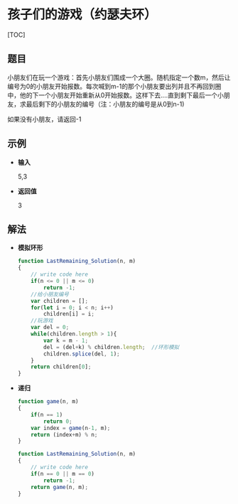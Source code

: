 # 孩子们的游戏（约瑟夫环）

[TOC]

## 题目

小朋友们在玩一个游戏：首先小朋友们围成一个大圈。随机指定一个数m，然后让编号为0的小朋友开始报数。每次喊到m-1的那个小朋友要出列并且不再回到圈中，他的下一个小朋友开始重新从0开始报数。这样下去....直到剩下最后一个小朋友，求最后剩下的小朋友的编号（注：小朋友的编号是从0到n-1)

如果没有小朋友，请返回-1



## 示例

- **输入**

  5,3

- **返回值**

  3



## 解法

- **模拟环形**

  ```javascript
  function LastRemaining_Solution(n, m)
  {
      // write code here
      if(n <= 0 || m <= 0)
          return -1;
      //给小朋友编号
      var children = [];
      for(let i = 0; i < n; i++)
          children[i] = i;
      //玩游戏
      var del = 0;
      while(children.length > 1){
          var k = m - 1;
          del = (del+k) % children.length;  //环形模拟
          children.splice(del, 1);
      }
      return children[0];
  }
  ```

- **递归**

  ```javascript
  function game(n, m)
  {
      if(n == 1)
          return 0;
      var index = game(n-1, m);
      return (index+m) % n;
  }
  
  function LastRemaining_Solution(n, m)
  {
      // write code here
      if(n == 0 || m == 0)
          return -1;
      return game(n, m);
  }
  ```

  